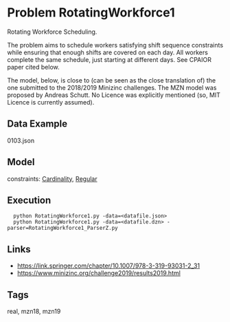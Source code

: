 # Problem RotatingWorkforce1

Rotating Workforce Scheduling.

The problem aims to schedule workers satisfying shift sequence constraints while ensuring that enough shifts are covered on each day.
All workers complete the same schedule, just starting at different days.
See CPAIOR paper cited below.

The model, below, is close to (can be seen as the close translation of) the one submitted to the 2018/2019 Minizinc challenges.
The MZN model was proposed by Andreas Schutt.
No Licence was explicitly mentioned (so, MIT Licence is currently assumed).

## Data Example
  0103.json

## Model
  constraints: [Cardinality](http://pycsp.org/documentation/constraints/Cardinality), [Regular](http://pycsp.org/documentation/constraints/Regular)

## Execution
```
  python RotatingWorkforce1.py -data=<datafile.json>
  python RotatingWorkforce1.py -data=<datafile.dzn> -parser=RotatingWorkforce1_ParserZ.py
```

## Links
  - https://link.springer.com/chapter/10.1007/978-3-319-93031-2_31
  - https://www.minizinc.org/challenge2019/results2019.html

## Tags
  real, mzn18, mzn19
